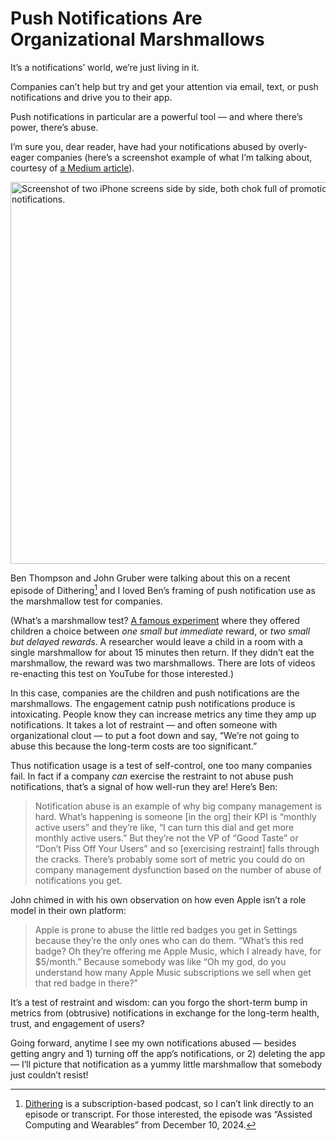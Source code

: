 # Push Notifications Are Organizational Marshmallows

It’s a notifications’ world, we’re just living in it.

Companies can’t help but try and get your attention via email, text, or push notifications and drive you to their app.

Push notifications in particular are a powerful tool — and where there’s power, there’s abuse.

I’m sure you, dear reader, have had your notifications abused by overly-eager companies (here’s a screenshot example of what I’m talking about, courtesy of [a Medium article](https://harpreetvishnoi.medium.com/product-notifications-their-abuse-3a5437099475)).

<img src="https://cdn.jim-nielsen.com/blog/2024/notification-abuse.png" width="574" height="611" alt="Screenshot of two iPhone screens side by side, both chok full of promotional notifications." />

Ben Thompson and John Gruber were talking about this on a recent episode of Dithering[^1] and I loved Ben’s framing of push notification use as the marshmallow test for companies.

(What’s a marshmallow test? [A famous experiment](https://en.wikipedia.org/wiki/Stanford_marshmallow_experiment) where they offered children a choice between _one small but immediate_ reward, or _two small but delayed rewards_. A researcher would leave a child in a room with a single marshmallow for about 15 minutes then return. If they didn’t eat the marshmallow, the reward was two marshmallows. There are lots of videos re-enacting this test on YouTube for those interested.)

In this case, companies are the children and push notifications are the marshmallows. The engagement catnip push notifications produce is intoxicating. People know they can increase metrics any time they amp up notifications. It takes a lot of restraint — and often someone with organizational clout — to put a foot down and say, “We’re not going to abuse this because the long-term costs are too significant.” 

Thus notification usage is a test of self-control, one too many companies fail. In fact if a company _can_ exercise the restraint to not abuse push notifications, that’s a signal of how well-run they are! Here’s Ben:

> Notification abuse is an example of why big company management is hard. What’s happening is someone [in the org] their KPI is “monthly active users” and they’re like, “I can turn this dial and get more monthly active users.” But they’re not the VP of “Good Taste” or “Don’t Piss Off Your Users” and so [exercising restraint] falls through the cracks. There’s probably some sort of metric you could do on company management dysfunction based on the number of abuse of notifications you get.

John chimed in with his own observation on how even Apple isn’t a role model in their own platform:

> Apple is prone to abuse the little red badges you get in Settings because they’re the only ones who can do them. “What’s this red badge? Oh they’re offering me Apple Music, which I already have, for $5/month.” Because somebody was like “Oh my god, do you understand how many Apple Music subscriptions we sell when get that red badge in there?”

It’s a test of restraint and wisdom: can you forgo the short-term bump in metrics from (obtrusive) notifications in exchange for the long-term health, trust, and engagement of users?

Going forward, anytime I see my own notifications abused — besides getting angry and 1) turning off the app’s notifications, or 2) deleting the app — I’ll picture that notification as a yummy little marshmallow that somebody just couldn’t resist!
 
[^1]: [Dithering](https://dithering.fm) is a subscription-based podcast, so I can’t link directly to an episode or transcript. For those interested, the episode was “Assisted Computing and Wearables” from December 10, 2024.